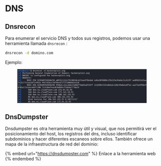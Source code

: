 # DNS

## Dnsrecon

Para enumerar el servicio DNS y todos sus registros, podemos usar una herramienta llamada `dnsrecon` :

```bash
dnsrecon -d domino.com
```

Ejemplo:

<figure><img src="../../.gitbook/assets/image (2) (1).png" alt=""><figcaption></figcaption></figure>

## DnsDumpster

Dnsdumpster es otra herramienta muy útil y visual, que nos permitirá ver el posicionamiento del host, los registros del dns, incluso identificar subdominios y hacer diferentes escaneos sobre ellos. También ofrece un mapa de la infraestructura de red del dominio:

{% embed url="https://dnsdumpster.com" %}
Enlace a la herramienta web
{% endembed %}

